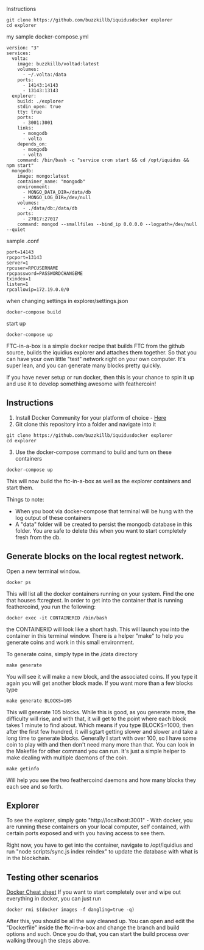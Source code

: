 Instructions  
```
git clone https://github.com/buzzkillb/iquidusdocker explorer
cd explorer
```
my sample docker-compose.yml

```
version: "3"
services:
  volta:
    image: buzzkillb/voltad:latest
    volumes:
      - ~/.volta:/data
    ports:
      - 14143:14143
      - 13143:13143
  explorer:
    build: ./explorer
    stdin_open: true
    tty: true
    ports:
      - 3001:3001
    links:
      - mongodb
      - volta
    depends_on:
      - mongodb
      - volta
    command: /bin/bash -c "service cron start && cd /opt/iquidus && npm start"
  mongodb:
    image: mongo:latest
    container_name: "mongodb"
    environment:
      - MONGO_DATA_DIR=/data/db
      - MONGO_LOG_DIR=/dev/null
    volumes:
      - ./data/db:/data/db
    ports:
      - 27017:27017
    command: mongod --smallfiles --bind_ip 0.0.0.0 --logpath=/dev/null --quiet
```

sample .conf  
```
port=14143
rpcport=13143
server=1
rpcuser=RPCUSERNAME
rpcpassword=PASSWORDCHANGEME
txindex=1
listen=1
rpcallowip=172.19.0.0/0
```

when changing settings in explorer/settings.json
```
docker-compose build
```

start up  
```
docker-compose up
```

FTC-in-a-box is a simple docker recipe that builds FTC from the github source, builds the iquidius explorer and attaches them together. So that you can have your own little "test" network right on your own computer. It's super lean, and you can generate many blocks pretty quickly.

If you have never setup or run docker, then this is your chance to spin it up and use it to develop something awesome with feathercoin!

## Instructions

1. Install Docker Community for your platform of choice - [Here](https://www.docker.com/community-edition#/download)
2. Git clone this repository into a folder and navigate into it
```
git clone https://github.com/buzzkillb/iquidusdocker explorer
cd explorer
```
3. Use the docker-compose command to build and turn on these containers
```
docker-compose up
```
This will now build the ftc-in-a-box as well as the explorer containers and start them.

Things to note:
- When you boot via docker-compose that terminal will be hung with the log output of these containers
- A "data" folder will be created to persist the mongodb database in this folder. You are safe to delete this when you want to start completely fresh from the db.

## Generate blocks on the local regtest network.

Open a new terminal window.
```
docker ps
```
This will list all the docker containers running on your system. Find the one that houses ftcregtest.  In order to get into the container that is running feathercoind, you run the following:
```
docker exec -it CONTAINERID /bin/bash
```
the CONTAINERID will look like a short hash. This will launch you into the container in this terminal window. There is a helper "make" to help you generate coins and work in this small environment.

To generate coins, simply type in the /data directory
```
make generate
```
You will see it will make a new block, and the associated coins. If you type it again you will get another block made. If you want more than a few blocks type
```
make generate BLOCKS=105
```
This will generate 105 blocks. While this is good, as you generate more, the difficulty will rise, and with that, it will get to the point where each block takes 1 minute to find about. Which means if you type BLOCKS=1000, then after the first few hundred, it will sgtart getting slower and slower and take a long time to generate blocks. Generally I start with over 100, so I have some coin to play with and then don't need many more than that. You can look in the Makefile for other command you can run. It's just a simple helper to make dealing with multiple daemons of the coin.

```
make getinfo
```
Will help you see the two feathercoind daemons and how many blocks they each see and so forth.

## Explorer

To see the explorer, simply goto "http://localhost:3001" - With docker, you are running these containers on your local computer, self contained, with certain ports exposed and with you having access to see them.

Right now, you have to get into the container, navigate to /opt/iquidius and run "node scripts/sync.js index reindex" to update the database with what is in the blockchain.

## Testing other scenarios

[Docker Cheat sheet](https://www.digitalocean.com/community/tutorials/how-to-remove-docker-images-containers-and-volumes)
If you want to start completely over and wipe out everything in docker, you can just run 
```
docker rmi $(docker images -f dangling=true -q)
```

After this, you should be all the way cleaned up. You can open and edit the "Dockerfile" inside the ftc-in-a-box and change the branch and build options and such. Once you do that, you can start the build process over walking through the steps above.
